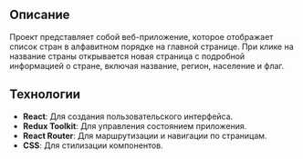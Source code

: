 
## Описание

Проект представляет собой веб-приложение, которое отображает список стран в алфавитном порядке на главной странице. При клике на название страны открывается новая страница с подробной информацией о стране, включая название, регион, население и флаг.

## Технологии

- **React**: Для создания пользовательского интерфейса.
- **Redux Toolkit**: Для управления состоянием приложения.
- **React Router**: Для маршрутизации и навигации по страницам.
- **CSS**: Для стилизации компонентов.




